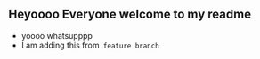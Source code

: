 ##  Heyoooo Everyone welcome to my readme
- yoooo whatsupppp
- I am adding this from` feature branch`